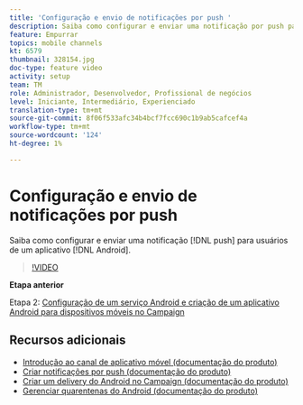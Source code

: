 ```yaml
---
title: 'Configuração e envio de notificações por push '
description: Saiba como configurar e enviar uma notificação por push para usuários de aplicativos Android.
feature: Empurrar
topics: mobile channels
kt: 6579
thumbnail: 328154.jpg
doc-type: feature video
activity: setup
team: TM
role: Administrador, Desenvolvedor, Profissional de negócios
level: Iniciante, Intermediário, Experienciado
translation-type: tm+mt
source-git-commit: 8f06f533afc34b4bcf7fcc690c1b9ab5cafcef4a
workflow-type: tm+mt
source-wordcount: '124'
ht-degree: 1%

---
```



# Configuração e envio de notificações por push

Saiba como configurar e enviar uma notificação [!DNL push] para usuários de um aplicativo [!DNL Android].

>[!VIDEO](https://video.tv.adobe.com/v/328154?quality=12)

**Etapa anterior**

Etapa 2: [Configuração de um serviço Android e criação de um aplicativo Android para dispositivos móveis no Campaign](/help/tutorial-getting-started-with-push-notifications-for-android/configuring-an-android-service-in-campaign.md)

## Recursos adicionais

* [Introdução ao canal de aplicativo móvel (documentação do produto)](https://experienceleague.adobe.com/docs/campaign-classic/using/sending-messages/sending-push-notifications/about-mobile-app-channel.html#about-mobile-app-channel)
* [Criar notificações por push (documentação do produto)](https://experienceleague.adobe.com/docs/campaign-classic/using/sending-messages/sending-push-notifications/creating-notifications.html#sending-messages)
* [Criar um delivery do Android no Campaign (documentação do produto)](https://experienceleague.adobe.com/docs/campaign-classic/using/sending-messages/sending-push-notifications/configure-the-mobile-app/configuring-the-mobile-application-android.html#creating-android-delivery)
* [Gerenciar quarentenas do Android (documentação do produto)](https://experienceleague.adobe.com/docs/campaign-classic/using/sending-messages/monitoring-deliveries/understanding-quarantine-management.html#android-quarantine)
